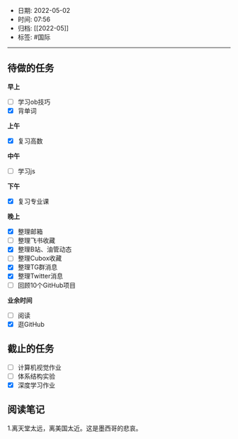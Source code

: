 - 日期: 2022-05-02
- 时间: 07:56
- 归档: [[2022-05]]
- 标签: #国际 
---

## 待做的任务

**早上**

- [ ] 学习ob技巧
- [x] 背单词

**上午**

- [x] 复习高数

**中午**

- [ ] 学习js

**下午**

- [x] 复习专业课

**晚上**

- [x] 整理邮箱
- [ ] 整理飞书收藏
- [x] 整理B站、油管动态
- [ ] 整理Cubox收藏
- [x] 整理TG群消息
- [x] 整理Twitter消息
- [ ] 回顾10个GitHub项目

**业余时间**

- [ ] 阅读 
- [x] 逛GitHub

## 截止的任务

- [ ] 计算机视觉作业
- [ ] 体系结构实验
- [x] 深度学习作业

## 阅读笔记

1.离天堂太远，离美国太近。这是墨西哥的悲哀。


